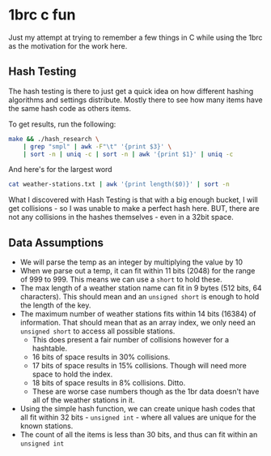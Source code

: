 # 1brc c fun

Just my attempt at trying to remember a few things in C while using the 1brc as
the motivation for the work here.

## Hash Testing

The hash testing is there to just get a quick idea on how different hashing
algorithms and settings distribute. Mostly there to see how many items have the
same hash code as others items.

To get results, run the following:

```sh
make && ./hash_research \
    | grep "smpl" | awk -F"\t" '{print $3}' \
    | sort -n | uniq -c | sort -n | awk '{print $1}' | uniq -c
```

And here's for the largest word
```sh
cat weather-stations.txt | awk '{print length($0)}' | sort -n
```

What I discovered with Hash Testing is that with a big enough bucket, I will
get collisions - so I was unable to make a perfect hash here. BUT, there are
not any collisions in the hashes themselves - even in a 32bit space.

## Data Assumptions

  - We will parse the temp as an integer by multiplying the value by 10
  - When we parse out a temp, it can fit within 11 bits (2048) for the range of
    999 to 999. This means we can use a `short` to hold these.
  - The max length of a weather station name can fit in 9 bytes (512 bits, 64
    characters). This should mean and an `unsigned short` is enough to hold the
    length of the key.
  - The maximum number of weather stations fits within 14 bits (16384) of
    information. That should mean that as an array index, we only need an
    `unsigned short` to access all possible stations.
    - This does present a fair number of collisions however for a hashtable.
    - 16 bits of space results in 30% collisions.
    - 17 bits of space results in 15% collisions. Though will need more space
      to hold the index.
    - 18 bits of space results in 8% collisions. Ditto.
    - These are worse case numbers though as the 1br data doesn't have all of
      the weather stations in it.
  - Using the simple hash function, we can create unique hash codes that all
    fit within 32 bits - `unsigned int` - where all values are unique for the 
    known stations.
  - The count of all the items is less than 30 bits, and thus can fit within an
    `unsigned int`
